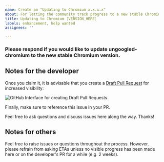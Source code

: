```yaml
---
name: Create an "Updating to Chromium x.x.x.x"
about: For letting the community track progress to a new stable Chromium
title: Updating to Chromium [VERSION_HERE]
labels: enhancement, help wanted
assignees: ''

---
```


### Please respond if you would like to update ungoogled-chromium to the new stable Chromium version.

## Notes for the developer

Once you claim it, it is advisable that you create a [Draft Pull Request](https://help.github.com/en/github/collaborating-with-issues-and-pull-requests/about-pull-requests#draft-pull-requests) for increased visibility:

![GitHub Interface for creating Draft Pull Requests](https://help.github.com/assets/images/help/pull_requests/pullrequest-send.png)

Finally, make sure to reference this issue in your PR.

Feel free to ask questions and discuss issues here along the way. Thanks!

## Notes for others

Feel free to raise issues or questions throughout the process. However, please refrain from asking ETAs unless no visible progress has been made here or on the developer's PR for a while (e.g. 2 weeks).
